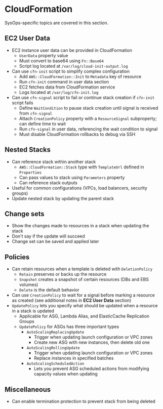 # CloudFormation

SysOps-specific topics are covered in this section.

## EC2 User Data

* EC2 instance user data can be provided in CloudFormation
  * `UserData` property value
  * Must convert to base64 using `Fn::Base64`
  * Script log located at `/var/log/cloud-init-output.log`
* Can use `cfn-init` script to simplify complex configuration
  * Add `AWS::CloudFormation::Init` to `Metadata` key of resource
  * Run `cfn-init` command in user data section
  * EC2 fetches data from CloudFormation service
  * Logs located at `/var/log/cfn-init.log`
* Can use `cfn-signal` script to fail or continue stack creation if `cfn-init` script fails
  * Define `WaitCondition` to pause stack creation until signal is received from `cfn-signal`
  * Attach `CreationPolicy` property with a `ResourceSignal` subproperty; can define time to wait
  * Run `cfn-signal` in user data, referencing the wait condition to signal
  * Must disable CloudFormation rollbacks to debug via SSH

## Nested Stacks

* Can reference stack within another stack
  * `AWS::CloudFormation::Stack` type with `TemplateUrl` defined in `Properties`
  * Can pass values to stack using `Parameters` property
  * Can reference stack outputs
* Useful for common configurations (VPCs, load balancers, security groups)
* Update nested stack by updating the parent stack

## Change sets

* Show the changes made to resources in a stack when updating the stack
* Don't say if the update will succeed
* Change set can be saved and applied later

## Policies

* Can retain resources when a template is deleted with `DeletionPolicy`
  * `Retain` preserves or backs up the resource
  * `Snapshot` creates a snapshot of certain resources (DBs and EBS volumes)
  * `Delete` is the default behavior
* Can use `CreationPolicy` to wait for a signal before marking a resource as created (see additional notes in **EC2 User Data** section)
* `UpdatePolicy` lets you specify what should be updated when a resource in a stack is updated
  * Applicable for ASG, Lambda Alias, and ElasticCache Replication Groups
  * `UpdatePolicy` for ASGs has three important types
    * `AutoScalingReplacingUpdate`
      * Trigger when updating launch configuration or VPC zones
      * Create new ASG with new instances, then delete old one
    * `AutoScalingRollingUpdate`
      * Trigger when updating launch configuration or VPC zones
      * Replace instances in specified batches
    * `AutoScalingScheduledAction`
      * Lets you prevent ASG scheduled actions from modifying capacity values when updating

## Miscellaneous

* Can enable termination protection to prevent stack from being deleted
